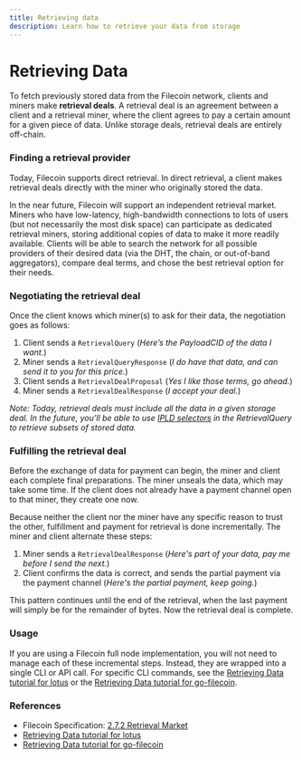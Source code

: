 ```yaml
---
title: Retrieving data
description: Learn how to retrieve your data from storage
---
```


# Retrieving Data

To fetch previously stored data from the Filecoin network, clients and miners make **retrieval deals**. A retrieval deal is an agreement between a client and a retrieval miner, where the client agrees to pay a certain amount for a given piece of data. Unlike storage deals, retrieval deals are entirely off-chain.

### Finding a retrieval provider

Today, Filecoin supports direct retrieval. In direct retrieval, a client makes retrieval deals directly with the miner who originally stored the data.

In the near future, Filecoin will support an independent retrieval market. Miners who have low-latency, high-bandwidth connections to lots of users (but not necessarily the most disk space) can participate as dedicated retrieval miners, storing additional copies of data to make it more readily available. Clients will be able to search the network for all possible providers of their desired data (via the DHT, the chain, or out-of-band aggregators), compare deal terms, and chose the best retrieval option for their needs.

### Negotiating the retrieval deal

Once the client knows which miner(s) to ask for their data, the negotiation goes as follows:

1. Client sends a `RetrievalQuery` (_Here’s the PayloadCID of the data I want._)
1. Miner sends a `RetrievalQueryResponse` (_I do have that data, and can send it to you for this price._)
1. Client sends a `RetrievalDealProposal` (_Yes I like those terms, go ahead._)
1. Miner sends a `RetrievalDealResponse` (_I accept your deal._)

*Note: Today, retrieval deals must include all the data in a given storage deal. In the future, you’ll be able to use* [*IPLD selectors*](https://github.com/ipld/specs/blob/master/selectors/selectors.md) *in the RetrievalQuery to retrieve subsets of stored data.*

### Fulfilling the retrieval deal

Before the exchange of data for payment can begin, the miner and client each complete final preparations. The miner unseals the data, which may take some time. If the client does not already have a payment channel open to that miner, they create one now.

Because neither the client nor the miner have any specific reason to trust the other, fulfillment and payment for retrieval is done incrementally. The miner and client alternate these steps:

1. Miner sends a `RetrievalDealResponse` (_Here's part of your data, pay me before I send the next._)
1. Client confirms the data is correct, and sends the partial payment via the payment channel (_Here's the partial payment, keep going._)

This pattern continues until the end of the retrieval, when the last payment will simply be for the remainder of bytes. Now the retrieval deal is complete.

### Usage

If you are using a Filecoin full node implementation, you will not need to manage each of these incremental steps. Instead, they are wrapped into a single CLI or API call. For specific CLI commands, see the [Retrieving Data tutorial for lotus](https://lotu.sh/en+retrieving-data) or the [Retrieving Data tutorial for go-filecoin](https://go.filecoin.io/go-filecoin-tutorial/Storing-on-Filecoin.html#retrieve-your-data).

### References

- Filecoin Specification: [2.7.2 Retrieval Market](https://filecoin-project.github.io/specs/#systems__filecoin_markets__retrieval_market)
- [Retrieving Data tutorial for lotus](https://lotu.sh/en+retrieving-data)
- [Retrieving Data tutorial for go-filecoin](https://go.filecoin.io/go-filecoin-tutorial/Storing-on-Filecoin.html#retrieve-your-data)
